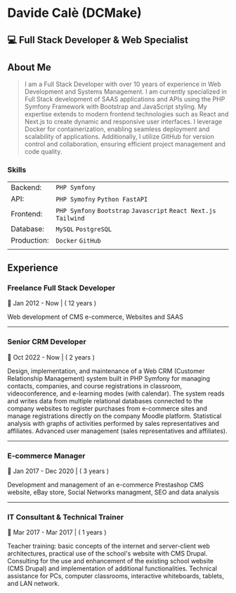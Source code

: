 # Davide Calè (DCMake)

<!-- ![profile](./public/profile.jpg) -->

## 💻 Full Stack Developer & Web Specialist

## About Me

> I am a Full Stack Developer with over 10 years of experience in Web Development and Systems Management. I am currently specialized in Full Stack development of SAAS applications and APIs using the PHP Symfony Framework with Bootstrap and JavaScript styling. My expertise extends to modern frontend technologies such as React and Next.js to create dynamic and responsive user interfaces. I leverage Docker for containerization, enabling seamless deployment and scalability of applications. Additionally, I utilize GitHub for version control and collaboration, ensuring efficient project management and code quality.

### Skills

|||
| ----------- | ----------- |
| Backend: | `PHP Symfony`|
| API: | `PHP Symofny` `Python FastAPI`|
| Frontend: | `PHP Symfony` `Bootstrap` `Javascript` `React Next.js` `Tailwind`|
| Database: | `MySQL` `PostgreSQL`|
| Production: | `Docker` `GitHub`|
|||

## Experience

### Freelance Full Stack Developer

📅 Jan 2012 - Now | ( 12 years )

Web development of CMS e-commerce, Websites and SAAS

---

### Senior CRM Developer

📅 Oct 2022 - Now | ( 2 years )

Design, implementation, and maintenance of a Web CRM (Customer Relationship Management) system built in PHP Symfony for managing contacts, companies, and course registrations in classroom, videoconference, and e-learning modes (with calendar). The system reads and writes data from multiple relational databases connected to the company websites to register purchases from e-commerce sites and manage registrations directly on the company Moodle platform. Statistical analysis with graphs of activities performed by sales representatives and affiliates. Advanced user management (sales representatives and affiliates).

---

### E-commerce Manager

📅 Jan 2017 - Dec 2020 | ( 3 years )

Development and management of an e-commerce Prestashop CMS website, eBay store, Social Networks managment, SEO and data analysis

---

### IT Consultant & Technical Trainer

📅 Mar 2017 - Mar 2017 | ( 1 years )

Teacher training: basic concepts of the internet and server-client web architectures, practical use of the school's website with CMS Drupal. Consulting for the use and enhancement of the existing school website (CMS Drupal) and implementation of additional functionalities. Technical assistance for PCs, computer classrooms, interactive whiteboards, tablets, and LAN network.
